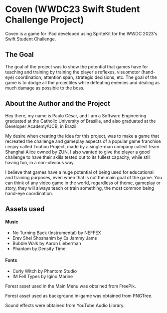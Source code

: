 # Coven (WWDC23 Swift Student Challenge Project)
Coven is a game for iPad developed using SpriteKit for the WWDC 2023's Swift Student Challenge.

## The Goal
The goal of the project was to show the potential that games have for teaching and training by training the player's reflexes, visuomotor (hand-eye) coordination, attention span, strategic decisions, etc.
The goal of the game is to dodge all the projectiles while defeating enemies and dealing as much damage as possible to the boss.

## About the Author and the Project
Hey there, my name is Paulo César, and I am a Software Engineering graduated at the Catholic University of Brasilia, and also graduated at the Developer Academy/UCB, in Brazil.

My desire when creating the idea for this project, was to make a game that recreated the challenge and  gameplay aspects of a popular game franchise i enjoy called Touhou Project, made by a single-man company called Team Shanghai Alice owned by ZUN. I also wanted to give the player a good challenge to have their skills tested out to its fullest capacity, while still having fun, in a non-obvious way.

I believe that games have a huge potential of being used for educational and training purposes, even when that is not the main goal of the game. You can think of any video game in the world, regardless of theme, gameplay or story, they will always teach or train something, the most common being hand-eye coordination.

## Assets used
#### Music
- No Turning Back (Instrumental) by NEFFEX
- Erev Shel Shoshanim by Es Jammy Jams
- Bubble Walk by Aaron Lieberman
- Phantom by Density Time

#### Fonts
- Curly Witch by Phantom Studio
- IM Fell Types by Igino Marine

Forest asset used in the Main Menu was obtained from FreePik.

Forest asset used as background in-game was obtained from PNGTree.

Sound effects were obtained from YouTube Audio Library.
